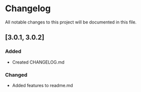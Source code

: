 # Changelog

All notable changes to this project will be documented in this file.

## [3.0.1, 3.0.2]

### Added
* Created CHANGELOG.md

### Changed
* Added features to readme.md

